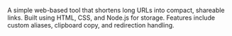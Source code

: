A simple web-based tool that shortens long URLs into compact, shareable links.
Built using HTML, CSS, and Node.js for storage.
Features include custom aliases, clipboard copy, and redirection handling.
